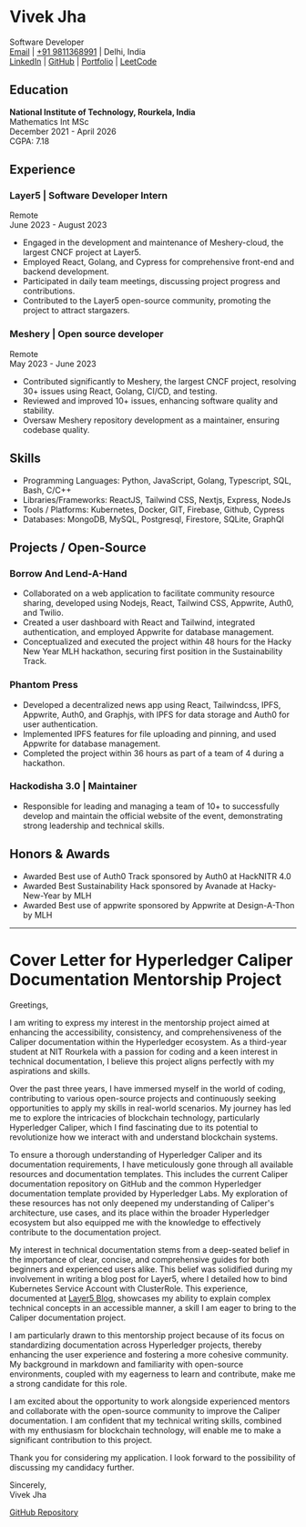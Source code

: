 # Vivek Jha
Software Developer  
[Email](mailto:vivekjha3080@gmail.com) | [+91 9811368991](tel:+919811368991) | Delhi, India  
[LinkedIn](https://www.linkedin.com/in/vivekjha) | [GitHub](https://github.com/vivekjha) | [Portfolio](https://vivekjha.com) | [LeetCode](https://leetcode.com/vivekjha)

## Education
**National Institute of Technology, Rourkela, India**  
Mathematics Int MSc  
December 2021 - April 2026  
CGPA: 7.18

## Experience
### Layer5 | Software Developer Intern  
Remote  
June 2023 - August 2023  
- Engaged in the development and maintenance of Meshery-cloud, the largest CNCF project at Layer5.
- Employed React, Golang, and Cypress for comprehensive front-end and backend development.
- Participated in daily team meetings, discussing project progress and contributions.
- Contributed to the Layer5 open-source community, promoting the project to attract stargazers.

### Meshery | Open source developer  
Remote  
May 2023 - June 2023  
- Contributed significantly to Meshery, the largest CNCF project, resolving 30+ issues using React, Golang, CI/CD, and testing.
- Reviewed and improved 10+ issues, enhancing software quality and stability.
- Oversaw Meshery repository development as a maintainer, ensuring codebase quality.

## Skills
- Programming Languages: Python, JavaScript, Golang, Typescript, SQL, Bash, C/C++
- Libraries/Frameworks: ReactJS, Tailwind CSS, Nextjs, Express, NodeJs
- Tools / Platforms: Kubernetes, Docker, GIT, Firebase, Github, Cypress
- Databases: MongoDB, MySQL, Postgresql, Firestore, SQLite, GraphQl

## Projects / Open-Source
### Borrow And Lend-A-Hand  
- Collaborated on a web application to facilitate community resource sharing, developed using Nodejs, React, Tailwind CSS, Appwrite, Auth0, and Twilio.
- Created a user dashboard with React and Tailwind, integrated authentication, and employed Appwrite for database management.
- Conceptualized and executed the project within 48 hours for the Hacky New Year MLH hackathon, securing first position in the Sustainability Track.

### Phantom Press  
- Developed a decentralized news app using React, Tailwindcss, IPFS, Appwrite, Auth0, and Graphjs, with IPFS for data storage and Auth0 for user authentication.
- Implemented IPFS features for file uploading and pinning, and used Appwrite for database management.
- Completed the project within 36 hours as part of a team of 4 during a hackathon.

### Hackodisha 3.0 | Maintainer  
- Responsible for leading and managing a team of 10+ to successfully develop and maintain the official website of the event, demonstrating strong leadership and technical skills.

## Honors & Awards
- Awarded Best use of Auth0 Track sponsored by Auth0 at HackNITR 4.0
- Awarded Best Sustainability Hack sponsored by Avanade at Hacky-New-Year by MLH
- Awarded Best use of appwrite sponsored by Appwrite at Design-A-Thon by MLH

---

# Cover Letter for Hyperledger Caliper Documentation Mentorship Project

Greetings,

I am writing to express my interest in the mentorship project aimed at enhancing the accessibility, consistency, and comprehensiveness of the Caliper documentation within the Hyperledger ecosystem. As a third-year student at NIT Rourkela with a passion for coding and a keen interest in technical documentation, I believe this project aligns perfectly with my aspirations and skills.

Over the past three years, I have immersed myself in the world of coding, contributing to various open-source projects and continuously seeking opportunities to apply my skills in real-world scenarios. My journey has led me to explore the intricacies of blockchain technology, particularly Hyperledger Caliper, which I find fascinating due to its potential to revolutionize how we interact with and understand blockchain systems.

To ensure a thorough understanding of Hyperledger Caliper and its documentation requirements, I have meticulously gone through all available resources and documentation templates. This includes the current Caliper documentation repository on GitHub and the common Hyperledger documentation template provided by Hyperledger Labs. My exploration of these resources has not only deepened my understanding of Caliper's architecture, use cases, and its place within the broader Hyperledger ecosystem but also equipped me with the knowledge to effectively contribute to the documentation project.

My interest in technical documentation stems from a deep-seated belief in the importance of clear, concise, and comprehensive guides for both beginners and experienced users alike. This belief was solidified during my involvement in writing a blog post for Layer5, where I detailed how to bind Kubernetes Service Account with ClusterRole. This experience, documented at [Layer5 Blog](https://layer5.io/blog), showcases my ability to explain complex technical concepts in an accessible manner, a skill I am eager to bring to the Caliper documentation project.

I am particularly drawn to this mentorship project because of its focus on standardizing documentation across Hyperledger projects, thereby enhancing the user experience and fostering a more cohesive community. My background in markdown and familiarity with open-source environments, coupled with my eagerness to learn and contribute, make me a strong candidate for this role.

I am excited about the opportunity to work alongside experienced mentors and collaborate with the open-source community to improve the Caliper documentation. I am confident that my technical writing skills, combined with my enthusiasm for blockchain technology, will enable me to make a significant contribution to this project.

Thank you for considering my application. I look forward to the possibility of discussing my candidacy further.

Sincerely,  
Vivek Jha

[GitHub Repository](https://github.com/duckling69/Hyperledgerportfolio/blob/main/index.md)
